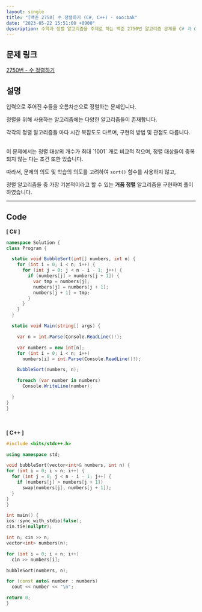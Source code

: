 ```yaml
---
layout: single
title: "[백준 2750] 수 정렬하기 (C#, C++) - soo:bak"
date: "2023-05-22 15:51:00 +0900"
description: 수학과 정렬 알고리즘을 주제로 하는 백준 2750번 알고리즘 문제를 C# 과 C++ 로 풀이 및 해설
---
```


## 문제 링크
  [2750번 - 수 정렬하기](https://www.acmicpc.net/problem/2750)

## 설명
입력으로 주어진 수들을 오름차순으로 정렬하는 문제입니다. <br>

정렬을 위해 사용하는 알고리즘에는 다양한 알고리즘들이 존재합니다. <br>

각각의 정렬 알고리즘들 마다 시간 복잡도도 다르며, 구현의 방법 및 관점도 다릅니다. <br>

<br>
이 문제에서는 정렬 대상의 개수가 최대 `1001` 개로 비교적 작으며, 정렬 대상들이 중복되지 않는 다는 조건 또한 있습니다. <br>

따라서, 문제의 의도 및 학습의 의도를 고려하여 `sort()` 함수를 사용하지 않고,<br>

정렬 알고리즘들 중 가장 기본적이라고 할 수 있는 <b>거품 정렬</b> 알고리즘을 구현하여 풀이하였습니다. <br>

- - -

## Code
<b>[ C# ] </b>
<br>

  ```c#
namespace Solution {
  class Program {

    static void BubbleSort(int[] numbers, int n) {
      for (int i = 0; i < n; i++) {
        for (int j = 0; j < n - i - 1; j++) {
          if (numbers[j] > numbers[j + 1]) {
            var tmp = numbers[j];
            numbers[j] = numbers[j + 1];
            numbers[j + 1] = tmp;
          }
        }
      }
    }

    static void Main(string[] args) {

      var n = int.Parse(Console.ReadLine()!);

      var numbers = new int[n];
      for (int i = 0; i < n; i++)
        numbers[i] = int.Parse(Console.ReadLine()!);

      BubbleSort(numbers, n);

      foreach (var number in numbers)
        Console.WriteLine(number);

    }
  }
}
  ```
<br><br>
<b>[ C++ ] </b>
<br>

  ```c++
#include <bits/stdc++.h>

using namespace std;

void bubbleSort(vector<int>& numbers, int n) {
  for (int i = 0; i < n; i++) {
    for (int j = 0; j < n - i - 1; j++) {
      if (numbers[j] > numbers[j + 1])
        swap(numbers[j], numbers[j + 1]);
    }
  }
}

int main() {
  ios::sync_with_stdio(false);
  cin.tie(nullptr);

  int n; cin >> n;
  vector<int> numbers(n);

  for (int i = 0; i < n; i++)
    cin >> numbers[i];

  bubbleSort(numbers, n);

  for (const auto& number : numbers)
    cout << number << "\n";

  return 0;
}
  ```
